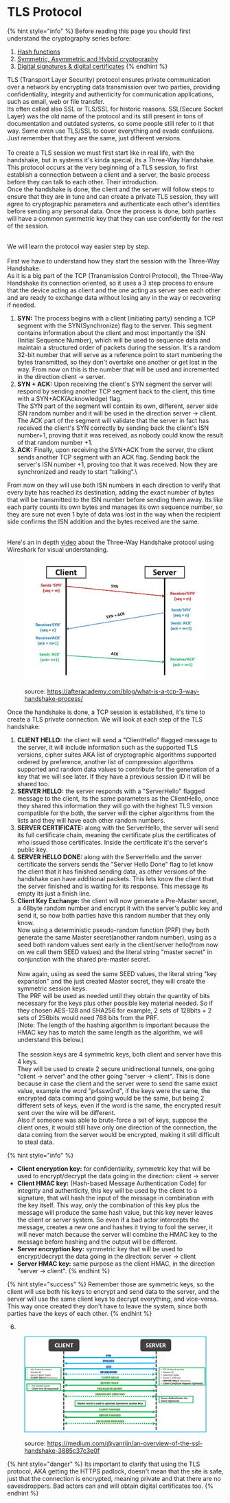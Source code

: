 # TLS Protocol

{% hint style="info" %}
Before reading this page you should first understand the cryptography series before:

1. [Hash functions](hash-functions.md)
2. [Symmetric, Asymmetric and Hybrid cryptography](symmetric-asymmetric-and-hybrid-cryptography.md)
3. [Digital signatures & digital certificates](digital-signatures-and-digital-certificates.md)
{% endhint %}

TLS (Transport Layer Security) protocol ensures private communication over a network by encrypting data transmission over two parties, providing confidentiality, integrity and authenticity for communication applications, such as email, web or file transfer. \
Its often called also SSL or TLS/SSL for historic reasons. SSL(Secure Socket Layer) was the old name of the protocol and its still present in tons of documentation and outdated systems, so some people still refer to it that way. Some even use TLS/SSL to cover everything and evade confusions. \
Just remember that they are the same, just different versions.\
\
To create a TLS session we must first start like in real life, with the handshake, but in systems it's kinda special, its a Three-Way Handshake. This protocol occurs at the very beginning of a TLS session, to first establish a connection between a client and a server, the basic process before they can talk to each other. Their introduction.\
Once the handshake is done, the client and the server will follow steps to ensure that they are in tune and can create a private TLS session, they will agree to cryptographic parameters and authenticate each other's identities before sending any personal data. Once the process is done, both parties will have a common symmetric key that they can use confidently for the rest of the session.

\
We will learn the protocol way easier step by step.\
\
First we have to understand how they start the session with the Three-Way Handshake.\
As it is a big part of the TCP (Transmission Control Protocol), the Three-Way Handshake its connection oriented, so it uses a 3 step process to ensure that the device acting as client and the one acting as server see each other and are ready to exchange data without losing any in the way or recovering if needed.&#x20;

1. **SYN:** The process begins with a client (initiating party) sending a TCP segment with the SYN(Synchronize) flag to the server. This segment contains information about the client and most importantly the ISN (Initial Sequence Number), which will be used to sequence data and maintain a structured order of packets during the session. It's a random 32-bit number that will serve as a reference point to start numbering the bytes transmitted, so they don't overtake one another or get lost in the way. From now on this is the number that will be used and incremented in the direction client -> server.
2. **SYN + ACK:** Upon receiving the client's SYN segment the server will respond by sending another TCP segment back to the client, this time with a SYN+ACK(Acknowledge) flag. \
   The SYN part of the segment will contain its own, different, server side ISN random number and it will be used in the direction server -> client. \
   The ACK part of the segment will validate that the server in fact has received the client's SYN correctly by sending back the client's ISN number+1, proving that it was received, as nobody could know the result of that random number +1.
3. **ACK:** Finally, upon receiving the SYN+ACK from the server, the client sends another TCP segment with an ACK flag. Sending back the server's ISN number +1, proving too that it was received. Now they are synchronized and ready to start "talking".\


From now on they will use both ISN numbers in each direction to verify that every byte has reached its destination, adding the exact number of bytes that will be transmitted to the ISN number before sending them away. Its like each party counts its own bytes and manages its own sequence number, so they are sure not even 1 byte of data was lost in the way when the recipient side confirms the ISN addition and the bytes received are the same.&#x20;

\
Here's an in depth [video](https://www.youtube.com/watch?v=rmFX1V49K8U) about the Three-Way Handshake protocol using Wireshark for visual understanding.

<figure><img src="../../.gitbook/assets/3wayHandshake.png" alt=""><figcaption><p>source: <a href="https://afteracademy.com/blog/what-is-a-tcp-3-way-handshake-process/">https://afteracademy.com/blog/what-is-a-tcp-3-way-handshake-process/</a> </p></figcaption></figure>

Once the handshake is done, a TCP session is established, it's time to create a TLS private connection. We will look at each step of the TLS handshake:

1. **CLIENT HELLO:** the client will send a "ClientHello" flagged message to the server, it will include information such as the supported TLS versions, cipher suites AKA list of cryptographic algorithms supported ordered by preference, another list of compression algorithms supported and random data values to contribute for the generation of a key that we will see later. If they have a previous session ID it will be shared too.
2. **SERVER HELLO:** the server responds with a "ServerHello" flagged message to the client, its the same parameters as the ClientHello, once they shared this information they will go with the highest TLS version compatible for the both, the server will the cipher algorithms from the lists and they will have each other random numbers.
3. **SERVER CERTIFICATE:** along with the ServerHello, the server will send its full certificate chain, meaning the certificate plus the certificates of who issued those certificates. Inside the certificate it's the server's public key.
4. **SERVER HELLO DONE:** along with the ServerHello and the server certificate the servers sends the "Server Hello Done" flag to let know the client that it has finished sending data, as other versions of the handshake can have additional packets. This lets know the client that the server finished and is waiting for its response. This message its empty its just a finish line.
5. **Client Key Exchange:** the client will now generate a Pre-Master secret, a 48byte random number and encrypt it with the server's public key and send it, so now both parties have this random number that they only know. \
   Now using a deterministic pseudo-random function (PRF) they both generate the same Master secret(another random number), using as a seed both random values sent early in the client/server hello(from now on we call them SEED values) and the literal string "master secret" in conjunction with the shared pre-master secret. \
   \
   Now again, using as seed the same SEED values, the literal string "key expansion" and the just created Master secret, they will create the symmetric session keys.\
   The PRF will be used as needed until they obtain the quantity of bits necessary for the keys plus other possible key material needed. So if they chosen AES-128 and SHA256 for example, 2 sets of 128bits + 2 sets of 256bits would need 768 bits from the PRF. \
   (Note: The length of the hashing algorithm is important because the HMAC key has to match the same length as the algorithm, we will understand this below.)\
   \
   The session keys are 4 symmetric keys, both client and server have this 4 keys.\
   They will be used to create 2 secure unidirectional tunnels, one going "client -> server" and the other going "server -> client". This is done because in case the client and the server were to send the same exact value, example the word "p4ssw0rd", if the keys were the same, the encrypted data coming and going would be the same, but being 2 different sets of keys, even if the word is the same, the encrypted result sent over the wire will be different. \
   Also if someone was able to brute-force a set of keys, suppose the client ones, it would still have only one direction of the connection, the data coming from the server would be encrypted, making it still difficult to steal data.

{% hint style="info" %}
* **Client encryption key:** for confidentiality, symmetric key that will be used to encrypt/decrypt the data going in the direction: client -> server
* **Client HMAC key:** (Hash-based Message Authentication Code) for integrity and authenticity, this key will be used by the client to a signature, that will hash the input of the message in combination with the key itself. This way, only the combination of this key plus the message will produce the same hash value, but this key never leaves the client or server system. So even if a bad actor intercepts the message, creates a new one and hashes it trying to fool the server, it will never match because the server will combine the HMAC key to the message before hashing and the output will be different.
* **Server encryption key:** symmetric key that will be used to encrypt/decrypt the data going in the direction: server -> client
* **Server HMAC key:** same purpose as the client HMAC, in the direction "server -> client".&#x20;
{% endhint %}

{% hint style="success" %}
Remember those are symmetric keys, so the client will use both his keys to encrypt and send data to the server, and the server will use the same client keys to decrypt everything, and vice-versa. This way once created they don't have to leave the system, since both parties have the keys of each other.
{% endhint %}

6.

<figure><img src="../../.gitbook/assets/TLS_handshake.png" alt=""><figcaption><p>source: <a href="https://medium.com/@vanrijn/an-overview-of-the-ssl-handshake-3885c37c3e0f">https://medium.com/@vanrijn/an-overview-of-the-ssl-handshake-3885c37c3e0f</a> </p></figcaption></figure>



{% hint style="danger" %}
Its important to clarify that using the TLS protocol, AKA getting the HTTPS padlock, doesn't mean that the site is safe, just that the connection is encrypted, meaning private and that there are no eavesdroppers. Bad actors can and will obtain digital certificates too.&#x20;
{% endhint %}
